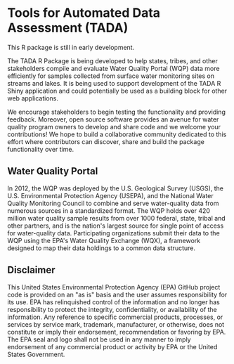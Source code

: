 # Tools for Automated Data Assessment (TADA) 
This R package is still in early development. 

The TADA R Package is being developed to help states, tribes, and other stakeholders compile and evaluate Water Quality Portal (WQP) data more efficiently for samples collected from surface water monitoring sites on streams and lakes. It is being used to support development of the TADA R Shiny application and could potentially be used as a building block for other web applications. 

We encourage stakeholders to begin testing the functionality and providing feedback. Moreover, open source software provides an avenue for water quality program owners to develop and share code and we welcome your contributions! We hope to build a collaborative community dedicated to this effort where contributors can discover, share and build the package functionality over time. 

## Water Quality Portal
In 2012, the WQP was deployed by the U.S. Geological Survey (USGS), the U.S. Environmental Protection Agency (USEPA), and the National Water Quality Monitoring Council to combine and serve water-quality data from numerous sources in a standardized format. The WQP holds over 420 million water quality sample results from over 1000 federal, state, tribal and other partners, and is the nation's largest source for single point of access for water-quality data. Participating organizations submit their data to the WQP using the EPA's Water Quality Exchange (WQX), a framework designed to map their data holdings to a common data structure.

## Disclaimer
This United States Environmental Protection Agency (EPA) GitHub project code is provided on an "as is" basis and the user assumes responsibility for its use.  EPA has relinquished control of the information and no longer has responsibility to protect the integrity, confidentiality, or availability of the information.  Any reference to specific commercial products, processes, or services by service mark, trademark, manufacturer, or otherwise, does not constitute or imply their endorsement, recommendation or favoring by EPA.  The EPA seal and logo shall not be used in any manner to imply endorsement of any commercial product or activity by EPA or the United States Government.
